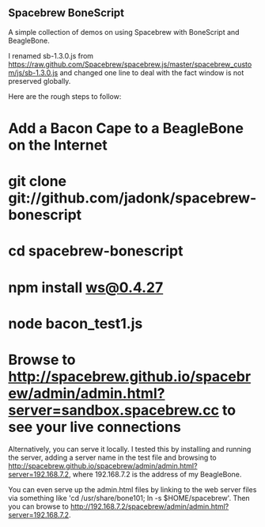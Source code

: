 Spacebrew BoneScript
--------------------
A simple collection of demos on using Spacebrew with BoneScript and BeagleBone.

I renamed sb-1.3.0.js from https://raw.github.com/Spacebrew/spacebrew.js/master/spacebrew_custom/js/sb-1.3.0.js and changed one line to deal with the fact window is not preserved
globally.

Here are the rough steps to follow:

# Add a Bacon Cape to a BeagleBone on the Internet
# git clone git://github.com/jadonk/spacebrew-bonescript
# cd spacebrew-bonescript
# npm install ws@0.4.27
# node bacon_test1.js
# Browse to http://spacebrew.github.io/spacebrew/admin/admin.html?server=sandbox.spacebrew.cc to see your live connections

Alternatively, you can serve it locally. I tested this by installing and running the
server, adding a server name in the test file and browsing to http://spacebrew.github.io/spacebrew/admin/admin.html?server=192.168.7.2, where 192.168.7.2 is the address of my
BeagleBone.

You can even serve up the admin.html files by linking to the web server files via
something like 'cd /usr/share/bone101; ln -s $HOME/spacebrew'.  Then you can browse to
http://192.168.7.2/spacebrew/admin/admin.html?server=192.168.7.2.

